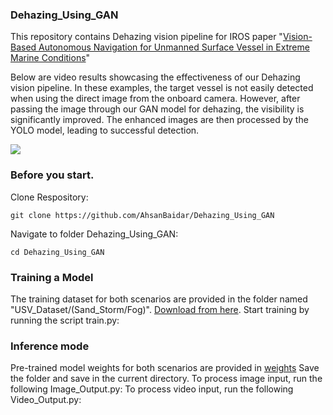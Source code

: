 ### Dehazing_Using_GAN
This repository contains Dehazing vision pipeline for IROS paper "[Vision-Based Autonomous Navigation for Unmanned Surface Vessel in Extreme Marine Conditions]([https://arxiv.org/pdf/2308.04283.pdf](https://ieeexplore.ieee.org/abstract/document/10341867))" 

Below are video results showcasing the effectiveness of our Dehazing vision pipeline. In these examples, the target vessel is not easily detected when using the direct image from the onboard camera. However, after passing the image through our GAN model for dehazing, the visibility is significantly improved. The enhanced images are then processed by the YOLO model, leading to successful detection.

![](https://github.com/AhsanBaidar/Dehazing_Using_GAN/blob/master/output.gif)

### Before you start.

Clone Respository:
```
git clone https://github.com/AhsanBaidar/Dehazing_Using_GAN
```
Navigate to folder Dehazing_Using_GAN:
```
cd Dehazing_Using_GAN
```

### Training a Model
The training dataset for both scenarios are provided in the folder named "USV_Dataset/(Sand_Storm/Fog)". [Download from here](https://drive.google.com/file/d/1eSbEGbbhgpUkWH5dhGoz5n_bIC4a59eE/view?usp=sharing). Start training by running the script train.py:

### Inference mode
Pre-trained model weights for both scenarios are provided in [weights](https://drive.google.com/file/d/1AlQRfiPewFXTpkbNggKIdE7WKM8yHZcN/view?usp=sharing) Save the folder and save in the current directory.
To process image input, run the following Image_Output.py:
To process video input, run the following Video_Output.py:


  

